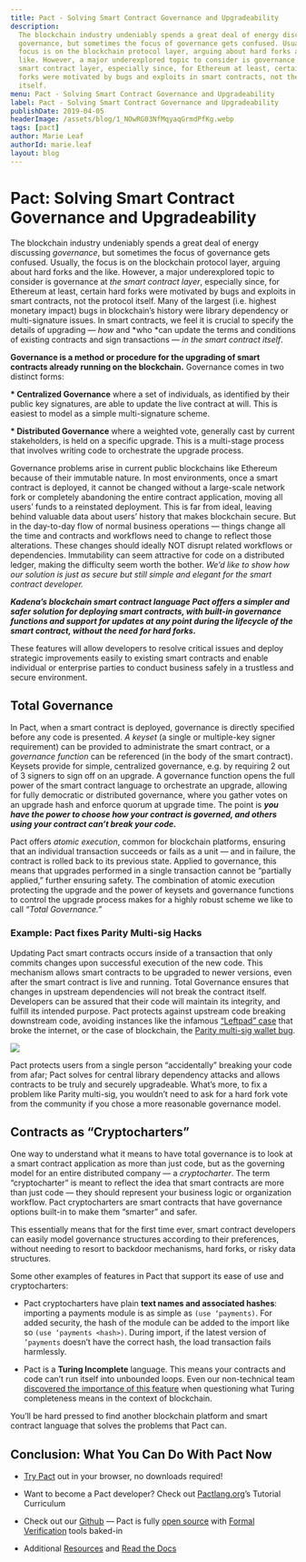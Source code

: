 ```yaml
---
title: Pact - Solving Smart Contract Governance and Upgradeability
description:
  The blockchain industry undeniably spends a great deal of energy discussing
  governance, but sometimes the focus of governance gets confused. Usually, the
  focus is on the blockchain protocol layer, arguing about hard forks and the
  like. However, a major underexplored topic to consider is governance at the
  smart contract layer, especially since, for Ethereum at least, certain hard
  forks were motivated by bugs and exploits in smart contracts, not the protocol
  itself.
menu: Pact - Solving Smart Contract Governance and Upgradeability
label: Pact - Solving Smart Contract Governance and Upgradeability
publishDate: 2019-04-05
headerImage: /assets/blog/1_NOwRG03NfMqyaqGrmdPfKg.webp
tags: [pact]
author: Marie Leaf
authorId: marie.leaf
layout: blog
---
```


# Pact: Solving Smart Contract Governance and Upgradeability

The blockchain industry undeniably spends a great deal of energy discussing
_governance_, but sometimes the focus of governance gets confused. Usually, the
focus is on the blockchain protocol layer, arguing about hard forks and the
like. However, a major underexplored topic to consider is governance at _the
smart contract layer_, especially since, for Ethereum at least, certain hard
forks were motivated by bugs and exploits in smart contracts, not the protocol
itself. Many of the largest (i.e. highest monetary impact) bugs in blockchain’s
history were library dependency or multi-signature issues. In smart contracts,
we feel it is crucial to specify the details of upgrading — _how_ and *who *can
update the terms and conditions of existing contracts and sign transactions —
_in the smart contract itself_.

**Governance is a method or procedure for the upgrading of smart contracts
already running on the blockchain.** Governance comes in two distinct forms:

**\* Centralized Governance** where a set of individuals, as identified by their
public key signatures, are able to update the live contract at will. This is
easiest to model as a simple multi-signature scheme.

**\* Distributed Governance** where a weighted vote, generally cast by current
stakeholders, is held on a specific upgrade. This is a multi-stage process that
involves writing code to orchestrate the upgrade process.

Governance problems arise in current public blockchains like Ethereum because of
their immutable nature. In most environments, once a smart contract is deployed,
it cannot be changed without a large-scale network fork or completely abandoning
the entire contract application, moving all users’ funds to a reinstated
deployment. This is far from ideal, leaving behind valuable data about users’
history that makes blockchain secure. But in the day-to-day flow of normal
business operations — things change all the time and contracts and workflows
need to change to reflect those alterations. These changes should ideally NOT
disrupt related workflows or dependencies. Immutability can seem attractive for
code on a distributed ledger, making the difficulty seem worth the bother. _We’d
like to show how our solution is just as secure but still simple and elegant for
the smart contract developer._

**_Kadena’s blockchain smart contract language Pact offers a simpler and safer
solution for deploying smart contracts, with built-in governance functions and
support for updates at any point during the lifecycle of the smart contract,
without the need for hard forks._**

These features will allow developers to resolve critical issues and deploy
strategic improvements easily to existing smart contracts and enable individual
or enterprise parties to conduct business safely in a trustless and secure
environment.

## Total Governance

In Pact, when a smart contract is deployed, governance is directly specified
before any code is presented. _A keyset_ (a single or multiple-key signer
requirement) can be provided to administrate the smart contract, or a
_governance function_ can be referenced (in the body of the smart contract).
Keysets provide for simple, centralized governance, e.g. by requiring 2 out of 3
signers to sign off on an upgrade. A governance function opens the full power of
the smart contract language to orchestrate an upgrade, allowing for fully
democratic or distributed governance, where you gather votes on an upgrade hash
and enforce quorum at upgrade time. The point is **_you have the power to choose
how your contract is governed, and others using your contract can’t break your
code._**

Pact offers _atomic execution_, common for blockchain platforms, ensuring that
an individual transaction succeeds or fails as a unit — and in failure, the
contract is rolled back to its previous state. Applied to governance, this means
that upgrades performed in a single transaction cannot be “partially applied,”
further ensuring safety. The combination of atomic execution protecting the
upgrade and the power of keysets and governance functions to control the upgrade
process makes for a highly robust scheme we like to call _“Total Governance.”_

### Example: Pact fixes Parity Multi-sig Hacks

Updating Pact smart contracts occurs inside of a transaction that only commits
changes upon successful execution of the new code. This mechanism allows smart
contracts to be upgraded to newer versions, even after the smart contract is
live and running. Total Governance ensures that changes in upstream dependencies
will not break the contract itself. Developers can be assured that their code
will maintain its integrity, and fulfill its intended purpose. Pact protects
against upstream code breaking downstream code, avoiding instances like the
infamous [“Leftpad” case](/blogchain/2018/pact-2-4-is-out-2018-06-04) that broke
the internet, or the case of blockchain, the
[Parity multi-sig wallet bug](https://www.ccn.com/i-accidentally-killed-it-parity-wallet-bug-locks-150-million-in-ether/).

![](/assets/blog/0_NwHvTACo-YPamdsJ.png)

Pact protects users from a single person “accidentally” breaking your code from
afar; Pact solves for central library dependency attacks and allows contracts to
be truly and securely upgradeable. What’s more, to fix a problem like Parity
multi-sig, you wouldn’t need to ask for a hard fork vote from the community if
you chose a more reasonable governance model.

## Contracts as “Cryptocharters”

One way to understand what it means to have total governance is to look at a
smart contract application as more than just code, but as the governing model
for an entire distributed company — a _cryptocharter_. The term “cryptocharter”
is meant to reflect the idea that smart contracts are more than just code — they
should represent your business logic or organization workflow. Pact
cryptocharters are smart contracts that have governance options built-in to make
them “smarter” and safer.

This essentially means that for the first time ever, smart contract developers
can easily model governance structures according to their preferences, without
needing to resort to backdoor mechanisms, hard forks, or risky data structures.

Some other examples of features in Pact that support its ease of use and
cryptocharters:

- Pact cryptocharters have plain **text names and associated hashes**: importing
  a payments module is as simple as `(use ‘payments)`. For added security, the
  hash of the module can be added to the import like so
  `(use ‘payments <hash>)`. During import, if the latest version of `’payments`
  doesn’t have the correct hash, the load transaction fails harmlessly.

- Pact is a **Turing Incomplete** language. This means your contracts and code
  can’t run itself into unbounded loops. Even our non-technical team
  [discovered the importance of this feature](./turing-completeness-and-smart-contract-security-2019-02-11)
  when questioning what Turing completeness means in the context of blockchain.

You’ll be hard pressed to find another blockchain platform and smart contract
language that solves the problems that Pact can.

## Conclusion: What You Can Do With Pact Now

- [Try Pact](http://pact.kadena.io) out in your browser, no downloads required!

- Want to become a Pact developer? Check out
  [Pactlang.org](https://pactlang.org/)’s Tutorial Curriculum

- Check out our [Github](https://github.com/kadena-io/pact) — Pact is fully
  [open source](/blogchain/2018/why-we-open-sourced-our-blockchains-smart-contract-language-2018-05-04)
  with
  [Formal Verification](/blogchain/2018/pact-formal-verification-for-blockchain-smart-contracts-done-right-2018-05-11)
  tools baked-in

- Additional [Resources](https://kadena.io/resources/) and
  [Read the Docs](/pact/reference)
